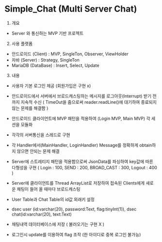 # Simple_Chat (Multi Server Chat)

1. 개요
 - Server 와 통신하는 MVP 기반 프로젝트
 
2. 사용 플랫폼
 - 안드로이드 (Client) : MVP, SingleTon, Observer, ViewHolder
 - 자바 (Server) : Strategy, SingleTon
 - MariaDB (DataBase) : Insert, Select, Update
 
3. 내용
 - 사용자 기본 로그인 제공 (회원가입은 구현 x)
 - 안드로이드에서 서버에서 브로드캐스팅하는 메시지를 로그아웃(Interrupt) 받기 전까지 지속적 수신
  ( TimeOut을 줌으로써 reader.readLine()에 대기하여 종료되지 않는 문제를 해결함 )
 - 안드로이드 클라이언트에 MVP 패턴을 적용하여 (Login MVP, Main MVP) 각 세션을 모듈화
 - 각각의 서버통신을 스레드로 구현
 - 각 Handler에서(MainHandler, LoginHandler) Message를 정확하게 obtain하지 않으면 안되는 문제 해결

 - Server에 스트레티지 패턴을 적용함으로써 JsonData를 파싱하여 key값에 따른 다형성을 구현
 ( Login : 100, SEND : 200, BROAD_CAST : 300, Logout : 400 )
 - Server에 클라이언트를 Thread ArrayList로 저장하여 접속된 Clients에게 새로운 채팅이 들어 올 때마다 브로드캐스팅
 
 - User Table과 Chat Table의 id값 외래키 설정
 - dsec user (id:varchar(20), password:Text, flag:tinyInt(1)), dsec chat(id:varchar(20), text:Text)
 - 채팅내역 데이터베이스에 저장 ( 불러오기는 구현 X )
 - 로그인시 update를 이용하여 flag 조작 (한 아이디로 중복 로그인 불가능)
 
